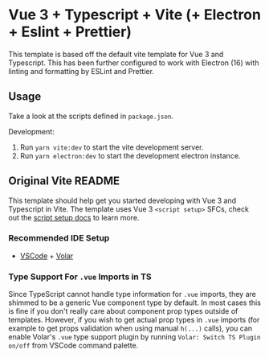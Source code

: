# Vue 3 + Typescript + Vite (+ Electron + Eslint + Prettier)

This template is based off the default vite template for Vue 3 and Typescript. This has been further
configured to work with Electron (16) with linting and formatting by ESLint and Prettier.

## Usage

Take a look at the scripts defined in `package.json`.

Development:

1. Run `yarn vite:dev` to start the vite development server.
2. Run `yarn electron:dev` to start the development electron instance.

## Original Vite README

This template should help get you started developing with Vue 3 and Typescript in Vite. The template uses Vue 3 `<script setup>` SFCs, check out the [script setup docs](https://v3.vuejs.org/api/sfc-script-setup.html#sfc-script-setup) to learn more.

### Recommended IDE Setup

- [VSCode](https://code.visualstudio.com/) + [Volar](https://marketplace.visualstudio.com/items?itemName=johnsoncodehk.volar)

### Type Support For `.vue` Imports in TS

Since TypeScript cannot handle type information for `.vue` imports, they are shimmed to be a generic Vue component type by default. In most cases this is fine if you don't really care about component prop types outside of templates. However, if you wish to get actual prop types in `.vue` imports (for example to get props validation when using manual `h(...)` calls), you can enable Volar's `.vue` type support plugin by running `Volar: Switch TS Plugin on/off` from VSCode command palette.
